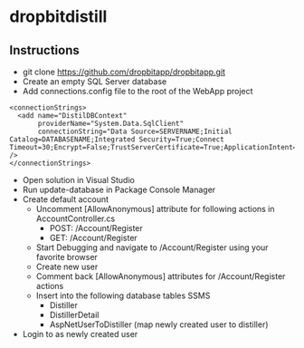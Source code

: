 # dropbitdistill
## Instructions
- git clone https://github.com/dropbitapp/dropbitapp.git
- Create an empty SQL Server database
- Add connections.config file to the root of the WebApp project
> 
```
<connectionStrings>
  <add name="DistilDBContext"
       providerName="System.Data.SqlClient" 
       connectionString="Data Source=SERVERNAME;Initial Catalog=DATABASENAME;Integrated Security=True;Connect Timeout=30;Encrypt=False;TrustServerCertificate=True;ApplicationIntent=ReadWrite;MultiSubnetFailover=False" />
</connectionStrings>
```
- Open solution in Visual Studio
- Run update-database in Package Console Manager
- Create default account
  - Uncomment [AllowAnonymous] attribute for following actions in AccountController.cs
    - POST: /Account/Register
    - GET: /Account/Register
  - Start Debugging and navigate to /Account/Register using your favorite browser
  - Create new user
  - Comment back [AllowAnonymous] attributes for /Account/Register actions
  - Insert into the following database tables SSMS
    - Distiller
    - DistillerDetail
    - AspNetUserToDistiller (map newly created user to distiller)
- Login to as newly created user
